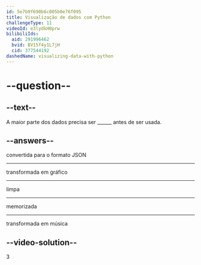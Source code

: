 ```yaml
---
id: 5e7b9f690b6c005b0e76f095
title: Visualização de dados com Python
challengeType: 11
videoId: e3lydkH0prw
bilibiliIds:
  aid: 291996462
  bvid: BV15f4y1L7jH
  cid: 377544192
dashedName: visualizing-data-with-python
---
```


# --question--

## --text--

A maior parte dos dados precisa ser ______ antes de ser usada.

## --answers--

convertida para o formato JSON

---

transformada em gráfico

---

limpa

---

memorizada

---

transformada em música

## --video-solution--

3

